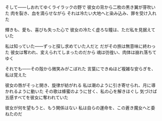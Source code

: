 <!-- title: 蒼き魔女（Maven in Blue） -->

そして――しおれてゆくライラックの野で
彼女の背から二枚の黒き翼が芽吹いた
肉を裂き、血を滴らせながら
それは冷たい大地へと染み込み、罪を受け入れた

輝きも、愛も、喜びも失った心で
彼女の冷たく虚ろな瞳は、ただ私を見据えていた

私は知っていた――ずっと探し求めていた人だと
だがその旅は無意味に終わった
彼女は奪われ、変えられてしまったのだから
魂は彷徨い、肉体は崩れ落ちてゆく

それでも――その殻から微笑みがこぼれた
言葉にできぬほど複雑な安らぎを、私は覚えた

彼女の唇がそっと開き、旋律が紡がれる
私は潮のように引き寄せられ、月に導かれるように動いた
その歌は蜂蜜のように甘く、私の心を解きほぐし
気づけば五感すべてを彼女に奪われていた

彼女が何を望もうと、もう関係はない
私は自らの運命を、この蒼き魔女へと委ねたのだ

